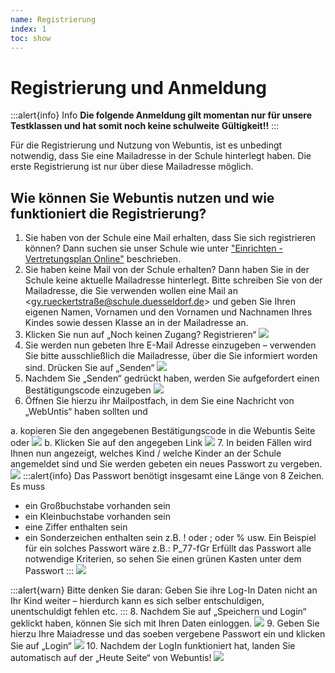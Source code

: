 ```yaml
---
name: Registrierung
index: 1
toc: show
---
```


# Registrierung und Anmeldung

:::alert{info}
Info
**Die folgende Anmeldung gilt momentan nur für unsere Testklassen und hat somit noch keine schulweite Gültigkeit!!**
:::


Für die Registrierung und Nutzung von Webuntis, ist es unbedingt notwendig, dass Sie eine Mailadresse in der Schule hinterlegt haben. Die erste Registrierung ist nur über diese Mailadresse möglich.

## Wie können Sie Webuntis nutzen und wie funktioniert die Registrierung?
1. Sie haben von der Schule eine Mail erhalten, dass Sie sich registrieren können? Dann suchen sie unser Schule wie unter ["Einrichten - Vertretungsplan Online"](https://hornse.edugit.io/Anleitungen/webuntis/arbeitenMitWebuntis) beschrieben. 
2. Sie haben keine Mail von der Schule erhalten? Dann haben Sie in der Schule keine aktuelle Mailadresse hinterlegt. Bitte schreiben Sie von der Mailadresse, die Sie verwenden wollen eine Mail an <gy.rueckertstraße@schule.duesseldorf.de> und geben Sie Ihren eigenen Namen, Vornamen und den Vornamen und Nachnamen Ihres Kindes sowie dessen Klasse an in der Mailadresse an.
3. Klicken Sie nun auf „Noch keinen Zugang? Registrieren“
![](/Bilder/webuntis/webuntis_zugang_Eltern.png)
4. Sie werden nun gebeten Ihre E-Mail Adresse einzugeben – verwenden Sie bitte ausschließlich die Mailadresse, über die Sie informiert worden sind. Drücken Sie auf „Senden“
![](/Bilder/webuntis/webuntis_zugang_Eltern2.png)
5. Nachdem Sie „Senden“ gedrückt haben, werden Sie aufgefordert einen Bestätigungscode einzugeben
![](/Bilder/webuntis/webuntis_zugang_Eltern3.png)
6. Öffnen Sie hierzu ihr Mailpostfach, in dem Sie eine Nachricht von „WebUntis“ haben sollten und 

a. kopieren Sie den angegebenen Bestätigungscode in die Webuntis Seite oder
![](/Bilder/webuntis/webuntis_zugang_Eltern4.png)
b. Klicken Sie auf den angegeben Link
![](/Bilder/webuntis/webuntis_zugang_Eltern5.png)
 7. In beiden Fällen wird Ihnen nun angezeigt, welches Kind / welche Kinder an der Schule angemeldet sind und Sie werden gebeten ein neues Passwort zu vergeben.
![](/Bilder/webuntis/webuntis_zugang_Eltern6.png)
:::alert{info}
Das Passwort benötigt insgesamt eine Länge von 8 Zeichen. Es muss
+ ein Großbuchstabe vorhanden sein
+ ein Kleinbuchstabe vorhanden sein
+ eine Ziffer enthalten sein
+ ein Sonderzeichen enthalten sein z.B. ! oder ; oder % usw.
Ein Beispiel für ein solches Passwort wäre z.B.: P_77-fGr
Erfüllt das Passwort alle notwendige Kriterien, so sehen Sie einen grünen Kasten unter dem Passwort
:::
![](/Bilder/webuntis/webuntis_zugang_Eltern7.png)

:::alert{warn}
Bitte denken Sie daran: Geben Sie ihre Log-In Daten nicht an Ihr Kind weiter – hierdurch kann es sich selber entschuldigen, unentschuldigt fehlen etc.
:::
8. Nachdem Sie auf „Speichern und Login“ geklickt haben, können Sie sich mit Ihren Daten einloggen.
![](//Bilder/webuntis/webuntis_zugang_Eltern8.png)
9.  Geben Sie hierzu Ihre Maiadresse und das soeben vergebene Passwort ein und klicken Sie auf „Login“
![](/Bilder/webuntis/webuntis_zugang_Elternn9.png)
10. Nachdem der LogIn funktioniert hat, landen Sie automatisch auf der „Heute Seite“ von Webuntis!
![](/Bilder/webuntis/webuntis_zugang_Eltern10.png)